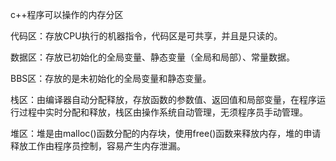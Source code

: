 c++程序可以操作的内存分区

代码区：存放CPU执行的机器指令，代码区是可共享，并且是只读的。

数据区：存放已初始化的全局变量、静态变量（全局和局部）、常量数据。

BBS区：存放的是未初始化的全局变量和静态变量。

栈区：由编译器自动分配释放，存放函数的参数值、返回值和局部变量，在程序运行过程中实时分配和释放，栈区由操作系统自动管理，无须程序员手动管理。

堆区：堆是由malloc()函数分配的内存块，使用free()函数来释放内存，堆的申请释放工作由程序员控制，容易产生内存泄漏。